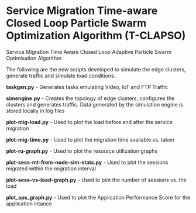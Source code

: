 # Service Migration Time-aware Closed Loop Particle Swarm Optimization Algorithm (T-CLAPSO)
Service Migration Time Aware Closed Loop Adaptive Particle Swarm Optimisation Algorithm

The following are the new scripts developed to simulate the edge clusters, generate traffic and simulate load conditions.

**taskgen.py** - Generates tasks emulating Video, IoT and FTP Traffic

**simengine.py** - Creates the topology of edge clusters, configures the clusters and generates traffic. Data generated by the simulation engine is stored locally                     in log files

**plot-mig-load.py** - Used to plot the load before and after the service migration

**plot-mig-time.py** - Used to plot the migration time available vs. taken

**plot-ru-graph.py** - Used to plot the resource utilization graphs

**plot-sess-mt-from-node-sim-stats.py**  - Used to plot the sessions migrated within the migration interval

**plot-sess-vs-load-graph.py** - Used to plot the number of sessions vs. the load

**plot_aps_graph.py** - Used to plot the Application Performance Score for the application intance
